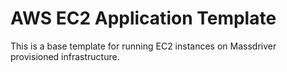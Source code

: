 # AWS EC2 Application Template

This is a base template for running EC2 instances on Massdriver provisioned infrastructure.